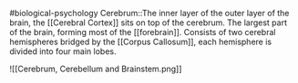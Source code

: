 #biological-psychology 
Cerebrum::The inner layer of the outer layer of the brain, the [[Cerebral Cortex]] sits on top of the cerebrum. The largest part of the brain, forming most of the [[forebrain]]. Consists of two cerebral hemispheres bridged by the [[Corpus Callosum]], each hemisphere is divided into four main lobes.
<!--SR:!2023-12-21,3,250-->

![[Cerebrum, Cerebellum and Brainstem.png]]
